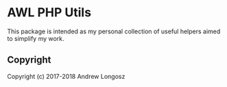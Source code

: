 # AWL PHP Utils

This package is intended as my personal collection of useful helpers aimed to simplify my work.

## Copyright

Copyright (c) 2017-2018 Andrew Longosz
